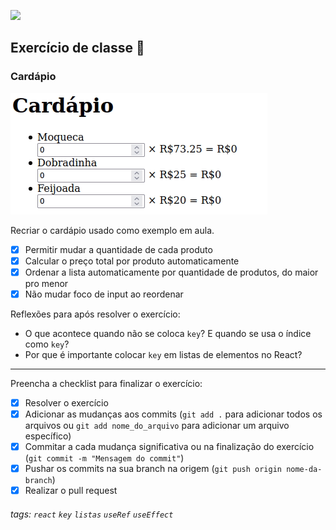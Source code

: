 ![](https://i.imgur.com/xG74tOh.png)

## Exercício de classe 🏫

### Cardápio

![](cardapio.gif)

Recriar o cardápio usado como exemplo em aula.

- [x] Permitir mudar a quantidade de cada produto
- [x] Calcular o preço total por produto automaticamente
- [x] Ordenar a lista automaticamente por quantidade de produtos, do maior pro menor
- [x] Não mudar foco de input ao reordenar

Reflexões para após resolver o exercício:

- O que acontece quando não se coloca `key`? E quando se usa o índice como `key`?
- Por que é importante colocar `key` em listas de elementos no React?

---

Preencha a checklist para finalizar o exercício:

- [x] Resolver o exercício
- [x] Adicionar as mudanças aos commits (`git add .` para adicionar todos os arquivos ou `git add nome_do_arquivo` para adicionar um arquivo específico)
- [x] Commitar a cada mudança significativa ou na finalização do exercício (`git commit -m "Mensagem do commit"`)
- [x] Pushar os commits na sua branch na origem (`git push origin nome-da-branch`)
- [x] Realizar o pull request

###### tags: `react` `key` `listas` `useRef` `useEffect`

